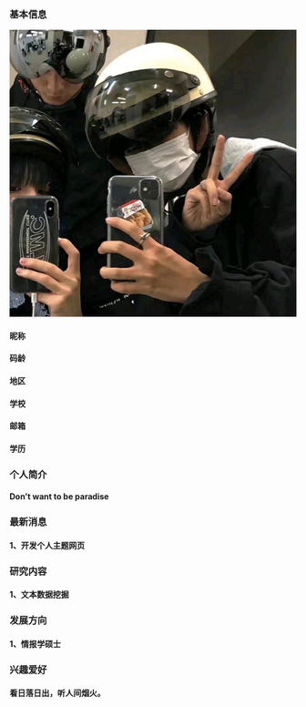 ### 基本信息
![证件照](/me.jpg)
#### 昵称
#### 码龄
#### 地区
#### 学校
#### 邮箱
#### 学历

### 个人简介
#### Don't want to be paradise

### 最新消息
#### 1、开发个人主题网页

### 研究内容
#### 1、文本数据挖掘

### 发展方向
#### 1、情报学硕士

### 兴趣爱好
#### 看日落日出，听人间烟火。
